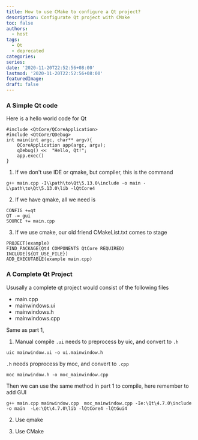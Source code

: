 ```yaml
---
title: How to use CMake to configure a Qt project?
description: Configurate Qt project with CMake
toc: false
authors:
  - host
tags:
  - Qt
  - deprecated
categories:
series:
date: '2020-11-20T22:52:56+08:00'
lastmod: '2020-11-20T22:52:56+08:00'
featuredImage:
draft: false
---
```


### A Simple Qt code

Here is a hello world code for Qt

```
#include <QtCore/QCoreApplication>
#include <QtCore/QDebug>
int main(int argc, char** argv){
    QCoreApplication app(argc, argv);
    qDebug() <<  "Hello, Qt!";
    app.exec()
}
```

1. If we don't use IDE or qmake, but compiler, this is the command

```
g++ main.cpp -I\\path\to\Qt\5.13.0\include -o main -L\path\to\Qt\5.13.0\lib -lQtCore4
```

2. If we have qmake, all we need is

```
CONFIG +=qt
QT -= gui
SOURCE += main.cpp
```

3. If we use cmake, our old friend CMakeList.txt comes to stage

```
PROJECT(example)
FIND_PACKAGE(Qt4 COMPONENTS QtCore REQUIRED)
INCLUDE(${QT_USE_FILE})
ADD_EXECUTABLE(example main.cpp)
```

### A Complete Qt Project

Ususally a complete qt project would consist of the following files
+ main.cpp
+ mainwindows.ui
+ mainwindows.h
+ mainwindows.cpp

Same as part 1,

1. Manual compile
`.ui` needs to preprocess by uic, and convert to `.h`
```
uic mainwindow.ui -o ui.mainwindow.h
```

`.h` needs proprocess by moc, and convert to `.cpp`
```
moc mainwindow.h -o moc_mainwindow.cpp
```

Then we can use the same method in part 1 to compile, here remember to add GUI
```
g++ main.cpp mainwindow.cpp  moc_mainwindow.cpp -Ie:\Qt\4.7.0\include -o main  -Le:\Qt\4.7.0\lib -lQtCore4 -lQtGui4
```
2. Use qmake

3. Use CMake

    
